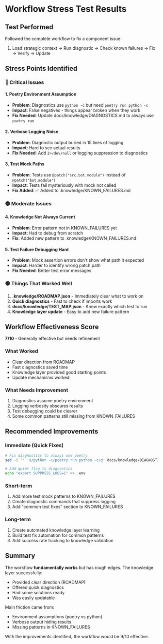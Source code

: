# Workflow Stress Test Results

## Test Performed
Followed the complete workflow to fix a component issue:
1. Load strategic context → Run diagnostic → Check known failures → Fix → Verify → Update

## Stress Points Identified

### 🔴 Critical Issues

#### 1. **Poetry Environment Assumption**
- **Problem**: Diagnostics use `python -c` but need `poetry run python -c`
- **Impact**: False negatives - things appear broken when they work
- **Fix Needed**: Update docs/knowledge/DIAGNOSTICS.md to always use `poetry run`

#### 2. **Verbose Logging Noise**
- **Problem**: Diagnostic output buried in 15 lines of logging
- **Impact**: Hard to see actual results
- **Fix Needed**: Add `2>/dev/null` or logging suppression to diagnostics

#### 3. **Test Mock Paths**
- **Problem**: Tests use `@patch("src.bot.module")` instead of `@patch("bot.module")`
- **Impact**: Tests fail mysteriously with mock not called
- **Fix Added**: ✅ Added to .knowledge/KNOWN_FAILURES.md

### 🟡 Moderate Issues

#### 4. **Knowledge Not Always Current**
- **Problem**: Error pattern not in KNOWN_FAILURES yet
- **Impact**: Had to debug from scratch
- **Fix**: Added new pattern to .knowledge/KNOWN_FAILURES.md

#### 5. **Test Failure Debugging Hard**
- **Problem**: Mock assertion errors don't show what path it expected
- **Impact**: Harder to identify wrong patch path
- **Fix Needed**: Better test error messages

### 🟢 Things That Worked Well

1. **.knowledge/ROADMAP.json** - Immediately clear what to work on
2. **Quick diagnostics** - Fast to check if imports work
3. **docs/knowledge/TEST_MAP.json** - Knew exactly which test to run
4. **Knowledge layer update** - Easy to add new failure pattern

## Workflow Effectiveness Score

**7/10** - Generally effective but needs refinement

### What Worked
- Clear direction from ROADMAP
- Fast diagnostics saved time
- Knowledge layer provided good starting points
- Update mechanisms worked

### What Needs Improvement
1. Diagnostics assume poetry environment
2. Logging verbosity obscures results  
3. Test debugging could be clearer
4. Some common patterns still missing from KNOWN_FAILURES

## Recommended Improvements

### Immediate (Quick Fixes)
```bash
# Fix diagnostics to always use poetry
sed -i '' 's/python -c/poetry run python -c/g' docs/knowledge/DIAGNOSTICS.md

# Add quiet flag to diagnostics
echo "export SUPPRESS_LOGS=1" >> .env
```

### Short-term
1. Add more test mock patterns to KNOWN_FAILURES
2. Create diagnostic commands that suppress logging
3. Add "common test fixes" section to KNOWN_FAILURES

### Long-term
1. Create automated knowledge layer learning
2. Build test fix automation for common patterns
3. Add success rate tracking to knowledge validation

## Summary

The workflow **fundamentally works** but has rough edges. The knowledge layer successfully:
- Provided clear direction (ROADMAP)
- Offered quick diagnostics
- Had some solutions ready
- Was easily updatable

Main friction came from:
- Environment assumptions (poetry vs python)
- Verbose output hiding results
- Missing patterns in KNOWN_FAILURES

With the improvements identified, the workflow would be 9/10 effective.